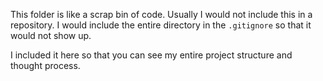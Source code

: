 This folder is like a scrap bin of code.
Usually I would not include this in a repository.
I would include the entire directory in the `.gitignore` so that it would not show up.

I included it here so that you can see my entire project structure and thought process.
